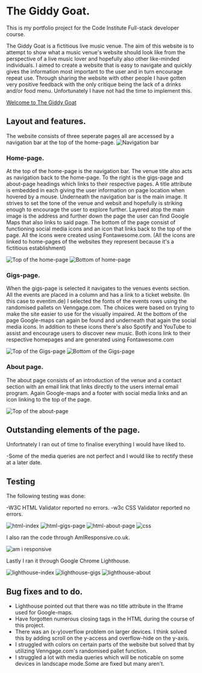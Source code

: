 # The Giddy Goat.
This is my portfolio project for the Code Institute Full-stack developer course.

The Giddy Goat is a fictitious live music venue. The aim of this website is to attempt to show what a music venue's website should look like from the perspective of a live music lover and hopefully also other like-minded individuals. I aimed to create a website that is easy to navigate and quickly gives the information most important to the user and in turn encourage repeat use. Through sharing the website with other people I have gotten very positive feedback with the only critique being the lack of a drinks and/or food menu. Unfortunately I have not had the time to implement this.

[Welcome to The Giddy Goat](https://goidz.github.io/the-giddy-goat/index.html)

## Layout and features.
The website consists of three seperate pages all are accessed by a navigation bar at the top of the home-page.
![Navigation bar](docs_imgs_readme/nav_bar.png)

### Home-page.
At the top of the home-page is the navigation bar. The venue title also acts as navigation back to the home-page. To the right is the gigs-page and about-page headings which links to their respective pages. A title attribute is embedded in each giving the user information on page location when hovered by a mouse.
Underneath the navigation bar is the main image. It strives to set the tone of the venue and websit and hopefully is striking enough to encourage the user to explore further.
Layered atop the main image is the address and further down the page the user can find Google Maps that also links to said page.
The bottom of the page consist of functioning social media icons and an icon that links back to the top of the page. All the icons were created using Fontawesome.com. (All the icons are linked to home-pages of the websites they represent because it's a fictitious establishment)

![Top of the home-page](docs_imgs_readme/home-screen_top.png)  ![Bottom of home-page](docs_imgs_readme/home-screen_bottom.png)

### Gigs-page.
When the gigs-page is selected it navigates to the venues events section. All the events are placed in a column and has a link to a ticket website. (In this case to eventim.de) I selected the fonts of the events rows using the randomised pallets on Venngage.com. The choices were based on trying to make the site easier to use for the visually impaired. At the bottom of the page Google-maps can again be found and underneath that again the social media icons. In addition to these icons there's also Spotify and YouTube to assist and encourage users to discover new music. Both icons link to their respective homepages and are generated using Fontawesome.com

![Top of the Gigs-page](docs_imgs_readme/gigs_top.png) ![Bottom of the Gigs-page](docs_imgs_readme/footer_gigs.png)

### About page.
The about page consists of an introduction of the venue and a contact section with an email link that links directly to the users internal email program. Again Google-maps and a footer with social media links and an icon linking to the top of the page.

![Top of the about-page](docs_imgs_readme/about_top.png)

## Outstanding elements of the page.

Unfortnately I ran out of time to finalise everything I would have liked to.

-Some of the media queries are not perfect and I would like to rectify these at a later date.

## Testing

The following testing was done:

-W3C HTML Validator reported no errors.
-w3c CSS Validator reported no errors.


![html-index](docs_imgs_readme/w3c_html_index.png)
![html-gigs-page](docs_imgs_readme/w3c_html_gigs.png)
![html-about-page](docs_imgs_readme/w3c_html_about.png)
![css](docs_imgs_readme/w3c_csn_index.png)

I also ran the code through AmIResponsive.co.uk.

![am i responsive](docs_imgs_readme/am-i-responsive.png)

Lastly I ran it through Google Chrome Lighthouse.

![lighthouse-index](docs_imgs_readme/lighthouse_index.png)  ![lighthouse-gigs](docs_imgs_readme/lighthouse_gigs.png)    ![lighthouse-about](docs_imgs_readme/lighthouse_about.png)


## Bug fixes and to do.

 - Lighthouse pointed out that there was no title attribute in the Iframe used for Google-maps.
 - Have forgotten numerous closing tags in the HTML during the course of this project.
 - There was an (x-y)overflow problem on larger devices. I think solved this by adding scroll on the y-access and overflow-hide on the y-axis. 
 - I struggled with colors on certain parts of the website but solved that by utilizing Venngage.com's randomised pallet function.
 - I struggled a lot with media queries which will be noticable on some devices in landscape mode.Some are fixed but many aren't.
 
 
